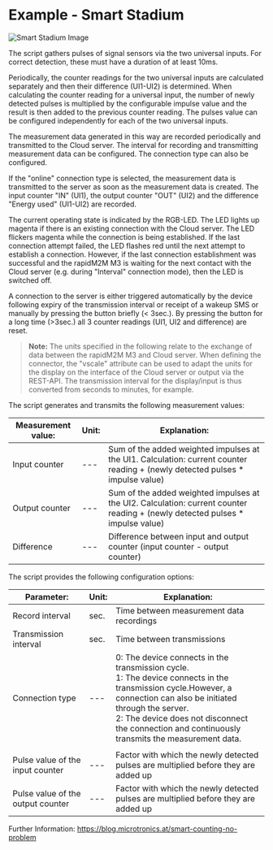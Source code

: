 # Example - Smart Stadium
![Smart Stadium Image](https://blog.microtronics.at/wp-content/uploads/2018/01/smart-stadium-come-go.jpg)

The script gathers pulses of signal sensors via the two universal inputs. For correct detection, these must have a duration of at least 10ms. 

Periodically, the counter readings for the two universal inputs are calculated separately and then their difference (UI1-UI2) is determined. When calculating the counter reading for a universal input, the number of newly detected pulses is multiplied by the configurable impulse value and the result is then added to the previous counter reading. The pulses value can be configured independently for each of the two universal inputs. 

The measurement data generated in this way are recorded periodically and transmitted to the Cloud server. The interval for recording and transmitting measurement data can be configured. The connection type can also be configured. 

If the "online" connection type is selected, the measurement data is transmitted to the server as soon as the measurement data is created. The input counter "IN" (UI1), the output counter "OUT" (UI2) and the difference "Energy used" (UI1-UI2) are recorded. 

The current operating state is indicated by the RGB-LED. The LED lights up magenta if there is an existing connection with the Cloud server. The LED flickers 
magenta while the connection is being established. If the last connection attempt failed, the LED flashes red until the next attempt to establish a connection. However, if the last connection establishment was successful and the rapidM2M M3 is waiting for the next contact with the Cloud server (e.g. during "Interval" connection mode), then the LED is switched off. 

A connection to the server is either triggered automatically by the device following expiry of the transmission interval or receipt of a wakeup SMS or manually by pressing the button briefly (< 3sec.). By pressing the button for a long time (>3sec.) all 3 counter readings  (UI1, UI2 and difference) are reset.

> **Note:** The units specified in the following relate to the exchange of data between the rapidM2M M3 and Cloud server. When defining the connector, the "vscale" attribute can be used to adapt the units for the display on the interface of the Cloud server or output via the REST-API. The transmission interval for the display/input is thus converted from seconds to minutes, for example.



The script generates and transmits the following measurement values:

| Measurement value: | Unit: | Explanation:                                                                                                                  |
|--------------------|-------|-------------------------------------------------------------------------------------------------------------------------------|
| Input counter      | ---   | Sum of the added weighted impulses at the UI1. Calculation: current counter reading + (newly detected pulses * impulse value) |
| Output counter     | ---   | Sum of the added weighted impulses at the UI2. Calculation: current counter reading + (newly detected pulses * impulse value) |
| Difference         | ---   | Difference between input and output counter (input counter - output counter)                                                  |



The script provides the following configuration options:

| Parameter:                        | Unit: | Explanation:                                                                                                                                                                                                                                                                    |
|-----------------------------------|-------|---------------------------------------------------------------------------------------------------------------------------------------------------------------------------------------------------------------------------------------------------------------------------------|
| Record interval                   | sec.  | Time between measurement data recordings                                                                                                                                                                                                                                        |
| Transmission interval             | sec.  | Time between transmissions                                                                                                                                                                                                                                                      |
| Connection type                   | ---   | 0: The device connects in the transmission cycle.</br> 1: The device connects in the transmission cycle.However, a connection can also be initiated through the server. </br> 2: The device does not disconnect the connection and continuously transmits the measurement data. |
|                                   |       |                                                                                                                                                                                                                                                                                 |
| Pulse value of the input counter  | ---   | Factor with which the newly detected pulses are multiplied before they are added up                                                                                                                                                                                             |
| Pulse value of the output counter | ---   | Factor with which the newly detected pulses are multiplied before they are added up                                                                                                                                                                                             |



Further Information: https://blog.microtronics.at/smart-counting-no-problem
